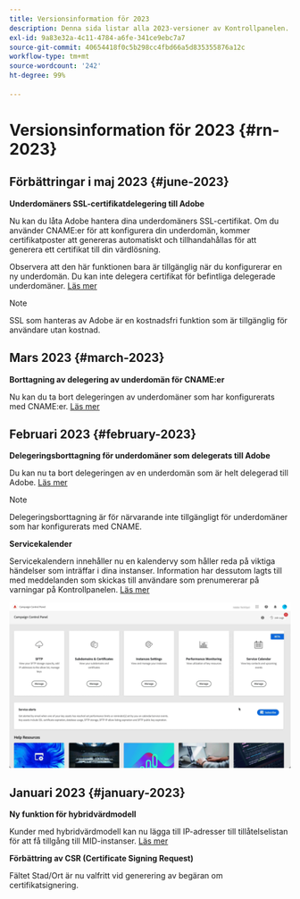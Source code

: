 ```yaml
---
title: Versionsinformation för 2023
description: Denna sida listar alla 2023-versioner av Kontrollpanelen.
exl-id: 9a83e32a-4c11-4784-a6fe-341ce9ebc7a7
source-git-commit: 40654418f0c5b298cc4fbd66a5d835355876a12c
workflow-type: tm+mt
source-wordcount: '242'
ht-degree: 99%

---
```


# Versionsinformation för 2023 {#rn-2023}

## Förbättringar i maj 2023 {#june-2023}

**Underdomäners SSL-certifikatdelegering till Adobe**

Nu kan du låta Adobe hantera dina underdomäners SSL-certifikat. Om du använder CNAME:er för att konfigurera din underdomän, kommer certifikatposter att genereras automatiskt och tillhandahållas för att generera ett certifikat till din värdlösning.

Observera att den här funktionen bara är tillgänglig när du konfigurerar en ny underdomän. Du kan inte delegera certifikat för befintliga delegerade underdomäner. [Läs mer](../subdomains-certificates/using/setting-up-new-subdomain.md)

>[!NOTE]
>
>SSL som hanteras av Adobe är en kostnadsfri funktion som är tillgänglig för användare utan kostnad.

## Mars 2023 {#march-2023}

**Borttagning av delegering av underdomän för CNAME:er**

Nu kan du ta bort delegeringen av underdomäner som har konfigurerats med CNAME:er. [Läs mer](../subdomains-certificates/using/remove-delegated-subdomains.md)

## Februari 2023 {#february-2023}

**Delegeringsborttagning för underdomäner som delegerats till Adobe**

Du kan nu ta bort delegeringen av en underdomän som är helt delegerad till Adobe. [Läs mer](../subdomains-certificates/using/remove-delegated-subdomains.md)

>[!NOTE]
>
>Delegeringsborttagning är för närvarande inte tillgängligt för underdomäner som har konfigurerats med CNAME.

**Servicekalender**

Servicekalendern innehåller nu en kalendervy som håller reda på viktiga händelser som inträffar i dina instanser. Information har dessutom lagts till med meddelanden som skickas till användare som prenumererar på varningar på Kontrollpanelen. [Läs mer](../service-events/service-events.md)

![](assets/do-not-localize/gif-calendar.gif)

## Januari 2023 {#january-2023}

**Ny funktion för hybridvärdmodell**

Kunder med hybridvärdmodell kan nu lägga till IP-adresser till tillåtelselistan för att få tillgång till MID-instanser. [Läs mer](../instances-settings/using/ip-allow-listing-instance-access.md)

**Förbättring av CSR (Certificate Signing Request)**

Fältet Stad/Ort är nu valfritt vid generering av begäran om certifikatsignering.
